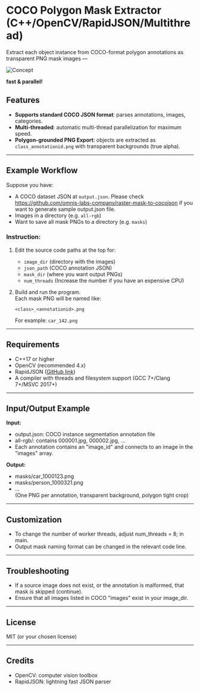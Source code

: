 # COCO Polygon Mask Extractor (C++/OpenCV/RapidJSON/Multithread)
Extract each object instance from COCO-format polygon annotations as transparent PNG mask images — 

![Concept](https://github.com/omnis-labs-company/COCO-Polygon-Mask-Extractor)

**fast & parallel!**

## Features

- **Supports standard COCO JSON format**: parses annotations, images, categories.
- **Multi-threaded**: automatic multi-thread  parallelization for maximum speed.
- **Polygon-grounded PNG Export**: objects are extracted as `class_annotationid.png` with transparent backgrounds (true alpha).

---

## Example Workflow

Suppose you have:
- A COCO dataset JSON at `output.json`. Please check https://github.com/omnis-labs-company/raster-mask-to-cocojson if you want to generate sample output.json file.
- Images in a directory (e.g. `all-rgb`)
- Want to save all mask PNGs to a directory (e.g. `masks`)

### Instruction:

1. Edit the source code paths at the top for:
    - `image_dir` (directory with the images)
    - `json_path` (COCO annotation JSON)
    - `mask_dir` (where you want output PNGs)
    - `num_threads` (Increase the number if you have an expensive CPU)

2. Build and run the program.  
   Each mask PNG will be named like:  
   ```
   <class>_<annotationid>.png
   ```
   For example: `car_142.png`

---

## Requirements

- C++17 or higher
- OpenCV (recommended 4.x)
- RapidJSON ([GitHub link](https://github.com/Tencent/rapidjson))
- A compiler with threads and filesystem support (GCC 7+/Clang 7+/MSVC 2017+)

---

## Input/Output Example

**Input:**  
- output.json: COCO instance segmentation annotation file  
- all-rgb/: contains 000001.jpg, 000002.jpg, ...  
- Each annotation contains an "image_id" and connects to an image in the "images" array.

**Output:**  
- masks/car_1000123.png
- masks/person_1000321.png
- ...  
  (One PNG per annotation, transparent background, polygon tight crop)

---

## Customization

- To change the number of worker threads, adjust num_threads = 8; in main.
- Output mask naming format can be changed in the relevant code line.

---

## Troubleshooting

- If a source image does not exist, or the annotation is malformed, that mask is skipped (continue).
- Ensure that all images listed in COCO "images" exist in your image_dir.

---

## License

MIT (or your chosen license)

---

## Credits

- OpenCV: computer vision toolbox
- RapidJSON: lightning fast JSON parser